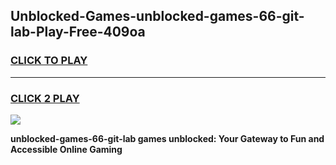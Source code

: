 
## Unblocked-Games-unblocked-games-66-git-lab-Play-Free-409oa
<h3>
<a href="https://premium76.site?title=unblocked-games-66-git-lab&ref=23A">CLICK TO PLAY</a></h3>
<hr>

<h3>
<a href="https://premium76.site?title=unblocked-games-66-git-lab&ref=23A">CLICK 2 PLAY</a>
  
</h3>

<a href="https://premium76.site?title=unblocked-games-66-git-lab&ref=23A"><img src="https://clearcache.store/games.png"></a>


**unblocked-games-66-git-lab games unblocked: Your Gateway to Fun and Accessible Online Gaming**
